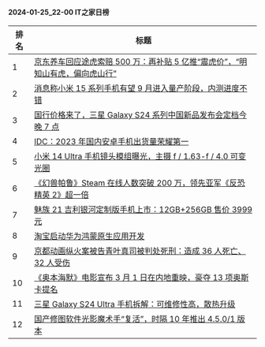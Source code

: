 #### 2024-01-25_22-00  IT之家日榜

| 排名 | 标题|
| --- | ---|
| 1 | [京东养车回应途虎索赔 500 万：再补贴 5 亿推“震虎价”，“明知山有虎，偏向虎山行”](https://www.ithome.com/0/747/143.htm) |
| 2 | [消息称小米 15 系列手机有望 9 月进入量产阶段，内测进度不错](https://www.ithome.com/0/747/117.htm) |
| 3 | [国行价格来了，三星 Galaxy S24 系列中国新品发布会定档今晚 7 点](https://www.ithome.com/0/747/165.htm) |
| 4 | [IDC：2023 年国内安卓手机出货量荣耀第一](https://www.ithome.com/0/747/162.htm) |
| 5 | [小米 14 Ultra 手机镜头模组曝光，主摄 f / 1.63-f / 4.0 可变光圈](https://www.ithome.com/0/747/156.htm) |
| 6 | [《幻兽帕鲁》Steam 在线人数突破 200 万，领先亚军《反恐精英 2》超一倍](https://www.ithome.com/0/747/079.htm) |
| 7 | [魅族 21 吉利银河定制版手机上市：12GB+256GB 售价 3999 元](https://www.ithome.com/0/747/170.htm) |
| 8 | [淘宝启动华为鸿蒙原生应用开发](https://www.ithome.com/0/747/268.htm) |
| 9 | [京都动画纵火案被告青叶真司被判处死刑：造成 36 人死亡、32 人受伤](https://www.ithome.com/0/747/226.htm) |
| 10 | [《奥本海默》电影宣布 3 月 1 日在内地重映，豪夺 13 项奥斯卡提名](https://www.ithome.com/0/747/151.htm) |
| 11 | [三星 Galaxy S24 Ultra 手机拆解：可维修性高，散热升级](https://www.ithome.com/0/747/080.htm) |
| 12 | [国产修图软件光影魔术手“复活”，时隔 10 年推出 4.5.0/1 版本](https://www.ithome.com/0/747/099.htm) |
